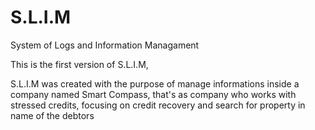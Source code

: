 # S.L.I.M
System of Logs and Information Managament

This is the first version of S.L.I.M, 

S.L.I.M was created with the purpose of manage informations inside a company named Smart Compass, 
that's as company who works with stressed credits, focusing on credit recovery and search for property in name of the debtors
